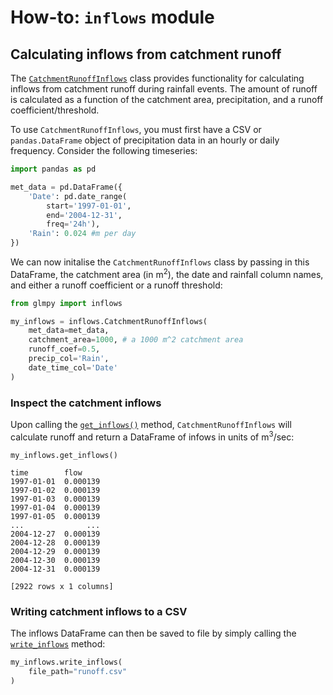 # How-to: `inflows` module

## Calculating inflows from catchment runoff

The [`CatchmentRunoffInflows`](../inflows.md#glmpy.inflows.CatchmentRunoffInflows) 
class provides functionality for calculating inflows from catchment runoff during 
rainfall events. The amount of runoff is calculated as a function of the 
catchment area, precipitation, and a runoff coefficient/threshold.

To use `CatchmentRunoffInflows`, you must first have a CSV or 
`pandas.DataFrame` object of precipitation data in an hourly or daily 
frequency. Consider the following timeseries:

```python
import pandas as pd 

met_data = pd.DataFrame({
    'Date': pd.date_range(
        start='1997-01-01',
        end='2004-12-31',
        freq='24h'),
    'Rain': 0.024 #m per day
})
```

We can now initalise the `CatchmentRunoffInflows` class by passing in this 
DataFrame, the catchment area (in m<sup>2</sup>), the date and rainfall column 
names, and either a runoff coefficient or a runoff threshold:

```python
from glmpy import inflows

my_inflows = inflows.CatchmentRunoffInflows(
    met_data=met_data,
    catchment_area=1000, # a 1000 m^2 catchment area
    runoff_coef=0.5, 
    precip_col='Rain',
    date_time_col='Date'
)
```

### Inspect the catchment inflows

Upon calling the [`get_inflows()`](../inflows.md#glmpy.inflows.CatchmentRunoffInflows.get_inflows) 
method, `CatchmentRunoffInflows` will calculate runoff and return a DataFrame
of infows in units of m<sup>3</sup>/sec:

```{python}
my_inflows.get_inflows()
```

```
time        flow            
1997-01-01  0.000139
1997-01-02  0.000139
1997-01-03  0.000139
1997-01-04  0.000139
1997-01-05  0.000139
...              ...
2004-12-27  0.000139
2004-12-28  0.000139
2004-12-29  0.000139
2004-12-30  0.000139
2004-12-31  0.000139

[2922 rows x 1 columns]
```

### Writing catchment inflows to a CSV

The inflows DataFrame can then be saved to file by simply calling the 
[`write_inflows`](../inflows.md#glmpy.inflows.CatchmentRunoffInflows.write_inflows)
method:

```python
my_inflows.write_inflows(
    file_path="runoff.csv"
)
```
